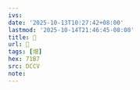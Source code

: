 ```yaml
---
ivs:
date: '2025-10-13T10:27:42+08:00'
lastmod: '2025-10-14T21:46:45-08:00'
title: 􄚬
url: 􄚬
tags: [熷]
hex: 71B7
src: DCCV
note:
---
```

